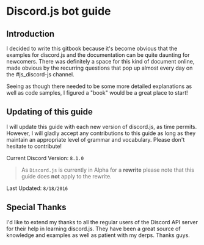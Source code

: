 # Discord.js bot guide

## Introduction

I decided to write this gitbook because it's become obvious that the examples for discord.js and the documentation can be quite daunting for newcomers. There was definitely a space for this kind of document online, made obvious by the recurring questions that pop up almost every day on the #js_discord-js channel. 

Seeing as though there needed to be some more detailed explanations as well as code samples, I figured a "book" would be a great place to start!

## Updating of this guide

I will update this guide with each new version of discord.js, as time permits. However, I will gladly accept any contributions to this guide as long as they maintain an appropriate level of grammar and vocabulary. Please don't hesitate to contribute!

Current Discord Version: `8.1.0` 

> As `Discord.js` is currently in Alpha for a **rewrite** please note that this guide does **not** apply to the rewrite.

Last Updated: `8/18/2016`

## Special Thanks

I'd like to extend my thanks to all the regular users of the Discord API server for their help in learning discord.js. They have been a great source of knowledge and examples as well as patient with my derps. Thanks guys.